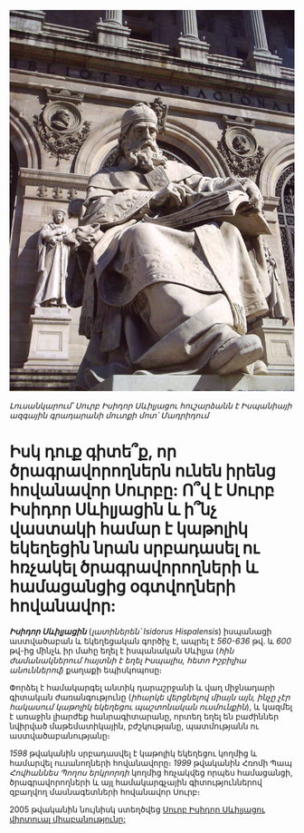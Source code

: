 ![Isidore Monument](../images/st_isidore.jpg)

_Լուսանկարում՝ Սուրբ Իսիդոր Սևիլյացու հուշարձանն է Իսպանիայի ազգային գրադարանի մուտքի մոտ՝ Մադրիդում_

# Իսկ դուք գիտե՞ք, որ ծրագրավորողներն ունեն իրենց հովանավոր Սուրբը: Ո՞վ է Սուրբ Իսիդոր Սևիլյացին և ի՞նչ վաստակի համար է կաթոլիկ եկեղեցին նրան սրբադասել ու հռչակել ծրագրավորողների և համացանցից օգտվողների հովանավոր:

**_Իսիդոր Սևիլյացին_** (_լատիներեն՝ Isidorus Hispalensis_) իսպանացի աստվածաբան և եկեղեցական գործիչ է, ապրել է _560-636_ թվ․ և _600_ թվ-ից մինչև իր մահը եղել է իսպանական Սևիլյա (_հին ժամանակներում հայտնի է եղել Իսպալիս, հետո Իշբիլիա անուններով_) քաղաքի եպիսկոպոսը։

Փորձել է համակարգել անտիկ դարաշրջանի և վաղ միջնադարի գիտական ժառանգությունը (_իհարկե վերցնելով միայն այն, ինչը չէր հակասում կաթոլիկ եկեղեցու պաշտոնական ուսմունքին_), և կազմել է առաջին լիարժեք հանրագիտարանը, որտեղ եղել են բաժիններ նվիրված մաթեմատիկային, բժշկությանը, պատմությանն ու աստվածաբանությանը։

_1598_ թվականին սրբադասվել է կաթոլիկ եկեղեցու կողմից և համարվել ուսանողների հովանավորը։ _1999_ թվականին Հռոմի Պապ _Հովհաննես Պողոս երկրորդի_ կողմից հռչակվեց որպես համացանցի, ծրագրավորողների և այլ համակարգչային գիտություններով զբաղվող մասնագետների հովանավոր Սուրբ։

2005 թվականին նույնիսկ ստեղծվեց [Սուրբ Իսիդոր Սևիլյացու վիրտուալ միաբանությունը:](http://www.st-isidore.org/)
